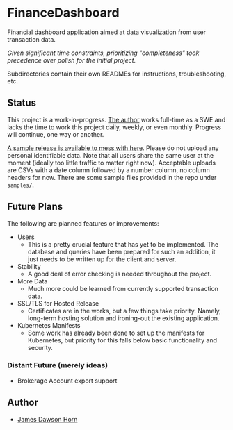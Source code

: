 # FinanceDashboard
Financial dashboard application aimed at data visualization from user transaction data.  

_Given significant time constraints, prioritizing "completeness" took precedence over polish for the initial project._  

Subdirectories contain their own READMEs for instructions, troubleshooting, etc.

## Status
This project is a work-in-progress. [The author](https://github.com/jhorn00) works full-time as a SWE and lacks the time to work this project daily, weekly, or even monthly. Progress will continue, one way or another.  

[A sample release is available to mess with here](http://dawsonhorn.net/). Please do not upload any personal identifiable data. Note that all users share the same user at the moment (ideally too little traffic to matter right now). Acceptable uploads are CSVs with a date column followed by a number column, no column headers for now. There are some sample files provided in the repo under ```samples/```.

## Future Plans
The following are planned features or improvements:
- Users
    - This is a pretty crucial feature that has yet to be implemented. The database and queries have been prepared for such an addition, it just needs to be written up for the client and server.
- Stability
    - A good deal of error checking is needed throughout the project.
- More Data
    - Much more could be learned from currently supported transaction data.
- SSL/TLS for Hosted Release
    - Certificates are in the works, but a few things take priority. Namely, long-term hosting solution and ironing-out the existing application.
- Kubernetes Manifests
    - Some work has already been done to set up the manifests for Kubernetes, but priority for this falls below basic functionality and security.

### Distant Future (merely ideas)
- Brokerage Account export support

## Author
- [James Dawson Horn](https://github.com/jhorn00)
